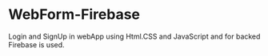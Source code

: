 # WebForm-Firebase
Login and SignUp in webApp using  Html.CSS and JavaScript and for backed Firebase is used.
